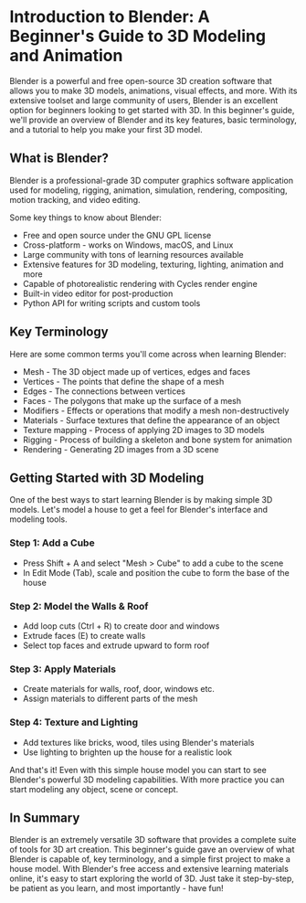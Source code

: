 --- 
---

# Introduction to Blender: A Beginner's Guide to 3D Modeling and Animation

Blender is a powerful and free open-source 3D creation software that allows you to make 3D models, animations, visual effects, and more. With its extensive toolset and large community of users, Blender is an excellent option for beginners looking to get started with 3D. In this beginner's guide, we'll provide an overview of Blender and its key features, basic terminology, and a tutorial to help you make your first 3D model.

## What is Blender?

Blender is a professional-grade 3D computer graphics software application used for modeling, rigging, animation, simulation, rendering, compositing, motion tracking, and video editing. 

Some key things to know about Blender:

- Free and open source under the GNU GPL license
- Cross-platform - works on Windows, macOS, and Linux  
- Large community with tons of learning resources available
- Extensive features for 3D modeling, texturing, lighting, animation and more
- Capable of photorealistic rendering with Cycles render engine
- Built-in video editor for post-production
- Python API for writing scripts and custom tools

## Key Terminology

Here are some common terms you'll come across when learning Blender:

- Mesh - The 3D object made up of vertices, edges and faces
- Vertices - The points that define the shape of a mesh
- Edges - The connections between vertices 
- Faces - The polygons that make up the surface of a mesh
- Modifiers - Effects or operations that modify a mesh non-destructively 
- Materials - Surface textures that define the appearance of an object
- Texture mapping - Process of applying 2D images to 3D models 
- Rigging - Process of building a skeleton and bone system for animation
- Rendering - Generating 2D images from a 3D scene  

## Getting Started with 3D Modeling

One of the best ways to start learning Blender is by making simple 3D models. Let's model a house to get a feel for Blender's interface and modeling tools.

### Step 1: Add a Cube

- Press Shift + A and select "Mesh > Cube" to add a cube to the scene
- In Edit Mode (Tab), scale and position the cube to form the base of the house

### Step 2: Model the Walls & Roof 

- Add loop cuts (Ctrl + R) to create door and windows
- Extrude faces (E) to create walls 
- Select top faces and extrude upward to form roof

### Step 3: Apply Materials 

- Create materials for walls, roof, door, windows etc.
- Assign materials to different parts of the mesh

### Step 4: Texture and Lighting

- Add textures like bricks, wood, tiles using Blender's materials 
- Use lighting to brighten up the house for a realistic look

And that's it! Even with this simple house model you can start to see Blender's powerful 3D modeling capabilities. With more practice you can start modeling any object, scene or concept.

## In Summary

Blender is an extremely versatile 3D software that provides a complete suite of tools for 3D art creation. This beginner's guide gave an overview of what Blender is capable of, key terminology, and a simple first project to make a house model. With Blender's free access and extensive learning materials online, it's easy to start exploring the world of 3D. Just take it step-by-step, be patient as you learn, and most importantly - have fun!